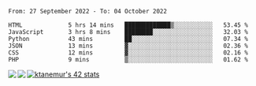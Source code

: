 <!--START_SECTION:waka-->

```text
From: 27 September 2022 - To: 04 October 2022

HTML             5 hrs 14 mins   █████████████▒░░░░░░░░░░░   53.45 %
JavaScript       3 hrs 8 mins    ████████░░░░░░░░░░░░░░░░░   32.03 %
Python           43 mins         ██░░░░░░░░░░░░░░░░░░░░░░░   07.34 %
JSON             13 mins         ▓░░░░░░░░░░░░░░░░░░░░░░░░   02.36 %
CSS              12 mins         ▓░░░░░░░░░░░░░░░░░░░░░░░░   02.16 %
PHP              9 mins          ▒░░░░░░░░░░░░░░░░░░░░░░░░   01.62 %
```

<!--END_SECTION:waka-->
<a href="https://github.com/anuraghazra/github-readme-stats">
  <img align="left" src="https://github-readme-stats.vercel.app/api?username=Tanesan&count_private=true&show_icons=true" />
<img align="left" src="https://github-readme-stats.vercel.app/api/top-langs/?username=Tanesan" />
</a>

[![ktanemur's 42 stats](https://badge42.vercel.app/api/v2/cl1wslf6s002109l771rng2w8/stats?cursusId=21&coalitionId=62)](https://github.com/JaeSeoKim/badge42)
